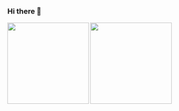 ### Hi there 👋
<img height="185px" align="left" src="https://github-readme-stats.vercel.app/api/?username=LinWhite2333&show_icons=true&count_private=true" />
<img height="185px" align="left" src="https://github-readme-stats.vercel.app/api/top-langs/?username=LinWhite2333&layout=compact&langs_count=10" />

